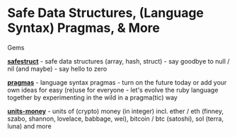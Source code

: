 #  Safe Data Structures, (Language Syntax) Pragmas, & More


Gems

[**safestruct**](safestruct) - safe data structures (array, hash, struct) - say goodbye to null / nil (and maybe) - say hello to zero

[**pragmas**](pragmas)  - language syntax pragmas - turn on the future today or add your own ideas for easy (re)use for everyone - let's evolve the ruby language together by experimenting in the wild in a pragma(tic) way

[**units-money**](units-money) - units of (crypto) money (in integer) incl. ether / eth (finney, szabo, shannon, lovelace, babbage, wei), bitcoin / btc (satoshi), sol (terra, luna) and more




